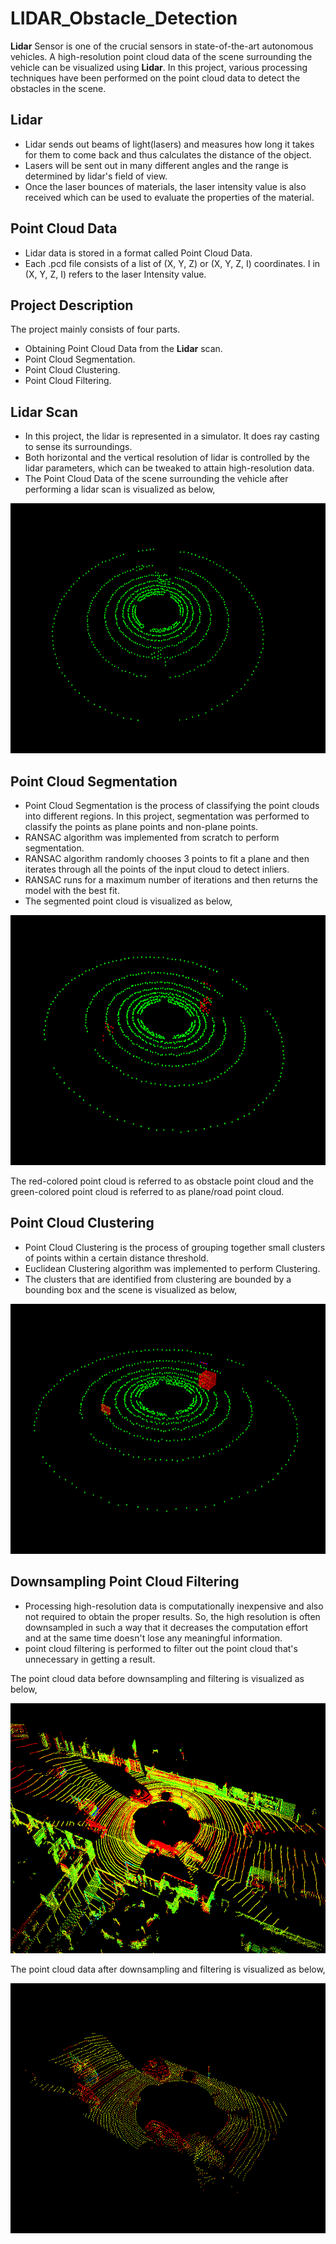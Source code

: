# LIDAR_Obstacle_Detection
**Lidar** Sensor is one of the crucial sensors in state-of-the-art autonomous vehicles. A high-resolution point cloud data of the scene surrounding the vehicle can be visualized using **Lidar**. In this project, various processing techniques have been performed on the point cloud data to detect the obstacles in the scene.

## Lidar
* Lidar sends out beams of light(lasers) and measures how long it takes for them to come back and thus calculates the distance of the object.
* Lasers will be sent out in many different angles and the range is determined by lidar's field of view.
* Once the laser bounces of materials, the laser intensity value is also received which can be used to evaluate the properties of the material.

## Point Cloud Data
* Lidar data is stored in a format called Point Cloud Data. 
* Each .pcd file consists of a list of (X, Y, Z) or (X, Y, Z, I) coordinates. I in (X, Y, Z, I) refers to the laser Intensity value.

## Project Description
The project mainly consists of four parts.
* Obtaining Point Cloud Data from the **Lidar** scan.
* Point Cloud Segmentation.
* Point Cloud Clustering.
* Point Cloud Filtering.

## Lidar Scan
* In this project, the lidar is represented in a simulator. It does ray casting to sense its surroundings.
* Both horizontal and the vertical resolution of lidar is controlled by the lidar parameters, which can be tweaked to attain high-resolution data.
* The Point Cloud Data of the scene surrounding the vehicle after performing a lidar scan is visualized as below,
<img src="media/simulatedPcd.png" width="850" height="400" />

## Point Cloud Segmentation
* Point Cloud Segmentation is the process of classifying the point clouds into different regions. In this project, segmentation was performed to classify the points as plane points and non-plane points.
* RANSAC algorithm was implemented from scratch to perform segmentation.
* RANSAC algorithm randomly chooses 3 points to fit a plane and then iterates through all the points of the input cloud to detect inliers.
* RANSAC runs for a maximum number of iterations and then returns the model with the best fit.
* The segmented point cloud is visualized as below,
<img src = "media/segmentation.png" width = "850" height = "400" />

The red-colored point cloud is referred to as obstacle point cloud and the green-colored point cloud is referred to as plane/road point cloud.

## Point Cloud Clustering
* Point Cloud Clustering is the process of grouping together small clusters of points within a certain distance threshold.
* Euclidean Clustering algorithm was implemented to perform Clustering.
* The clusters that are identified from clustering are bounded by a bounding box and the scene is visualized as below,
<img src = "media/clustering.png" width = "850" height = "400"/>

## Downsampling Point Cloud Filtering
* Processing high-resolution data is computationally inexpensive and also not required to obtain the proper results. So, the high resolution is often downsampled in such a way that it decreases the computation effort and at the same time doesn't lose any meaningful information.
* point cloud filtering is performed to filter out the point cloud that's unnecessary in getting a result.

The point cloud data before downsampling and filtering is visualized as below,

<img src = "media/beforeDS.png" width = "850" height = "400"/>

The point cloud data after downsampling and filtering is visualized as below,

<img src = "media/afterDS.png" width = "850" height = "400"/>


